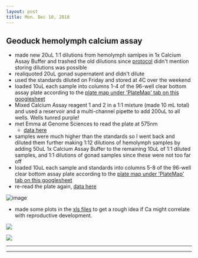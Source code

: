 ```yaml
---
layout: post
title: Mon. Dec 10, 2018
---
```


## Geoduck hemolymph calcium assay

- made new 20uL 1:1 dilutions from hemolymph samlpes in 1x Calcium Assay Buffer and trashed the old dilutions since [protocol](https://github.com/RobertsLab/resources/blob/master/protocols/Commercial_Protocols/Caymen_CalciumAssayKit_96well.pdf) didn't mention storing dilutions was possible
- realiquoted 20uL gonad supernatent and didn't dilute 
- used the standards diluted on Friday and stored at 4C over the weekend
- loaded 10uL each sample into columns 1-4 of the 96-well clear bottom assay plate according to the [plate map under 'PlateMap' tab on this googlesheet](https://docs.google.com/spreadsheets/d/10PyIMrQopm2fmHF9SQpbmliy37cE41-oJ-s-NlxrFUQ/edit?usp=sharing)
- Mixed Calcium Assay reagent 1 and 2 in a 1:1 mixture (made 10 mL total) and used a reservoir and a multi-channel pipette to add 200uL to all wells. Wells tunred purple!
- met Emma at Genome Sciences to read the plate at 575nm 
	- [data here](https://github.com/shellywanamaker/P_generosa/blob/master/Hemolymph_Calcium_Assay/data/Shelly%2012102018.xls)
- samples were much higher than the standards so I went back and diluted them further making 1:12 dilutions of hemolymph samples by adding 50uL 1x Calcium Assay Buffer to the remaining 10uL of 1:1 diluted samples, and 1:1 dilutions of gonad samples since these were not too far off
- loaded 10uL each sample and standards into columns 5-8 of the 96-well clear bottom assay plate according to the [plate map under 'PlateMap' tab on this googlesheet](https://docs.google.com/spreadsheets/d/10PyIMrQopm2fmHF9SQpbmliy37cE41-oJ-s-NlxrFUQ/edit?usp=sharing)
- re-read the plate again, [data here](https://github.com/shellywanamaker/P_generosa/blob/master/Hemolymph_Calcium_Assay/data/Shelly%2012102018%20plate2.xls)

![image](https://raw.githubusercontent.com/shellywanamaker/P_generosa/master/Hemolymph_Calcium_Assay/img/IMG_20181210_112702.jpg)

- made some plots in the [xls files](https://github.com/shellywanamaker/P_generosa/tree/master/Hemolymph_Calcium_Assay/data) to get a rough idea if Ca might correlate with reproductive development.

![](https://raw.githubusercontent.com/shellywanamaker/P_generosa/master/Hemolymph_Calcium_Assay/img/20181210_Ca_vs_Stage.png)

![](https://raw.githubusercontent.com/shellywanamaker/P_generosa/master/Hemolymph_Calcium_Assay/img/20181210_Ca_vs_Stage_female_only.png)




----
****